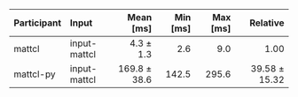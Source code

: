 | Participant | Input | Mean [ms] | Min [ms] | Max [ms] | Relative |
|:---|:---|---:|---:|---:|---:|
| mattcl | input-mattcl | 4.3 ± 1.3 | 2.6 | 9.0 | 1.00 |
| mattcl-py | input-mattcl | 169.8 ± 38.6 | 142.5 | 295.6 | 39.58 ± 15.32 |
